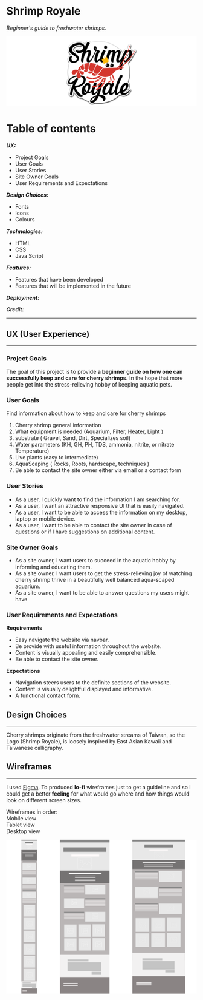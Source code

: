 # Shrimp Royale #
*Beginner's guide to freshwater shrimps.*

![Shrimp Royal](/wireframes/hero-image.png)

# Table of contents

 **_UX:_**
 - Project Goals
- User Goals
- User Stories
- Site Owner Goals
- User Requirements and Expectations
 
**_Design Choices:_**
- Fonts
- Icons
- Colours

**_Technologies:_**
- HTML
- CSS
- Java Script

 **_Features:_**
- Features that have been developed
- Features that will be implemented in the future

**_Deployment:_**

**_Credit:_**

---
## UX (User Experience) ##
---
### Project Goals ### 
The goal of this project is to provide **a beginner guide on how one can successfully keep and care for cherry shrimps.** In the hope that more people get into the stress-relieving hobby of keeping aquatic pets. 

### User Goals ###
Find information about how to keep and care for cherry shrimps
1. Cherry shrimp general information
2. What equipment is needed (Aquarium, Filter, Heater, Light )
3. substrate ( Gravel, Sand, Dirt, Specializes soil)
4. Water parameters (KH, GH, PH, TDS, ammonia, nitrite, or nitrate Temperature)
5. Live plants (easy to intermediate)
6. AquaScaping ( Rocks, Roots, hardscape, techniques ) 
7. Be able to contact the site owner either via email or a contact form


### User Stories ###
- As a user, I quickly want to find the information I am searching for.
- As a user, I want an attractive responsive UI that is easily navigated.
- As a user, I want to be able to access the information on my desktop, laptop or mobile device.
- As a user, I want to be able to contact the site owner in case of questions or if I have suggestions on additional content.

### Site Owner Goals ###
- As a site owner, I want users to succeed in the aquatic hobby by informing and educating them.
- As a site owner, I want users to get the stress-relieving joy of watching cherry shrimp thrive in a beautifully well balanced aqua-scaped aquarium.
- As a site owner, I want to be able to answer questions my users might have

### User Requirements and Expectations ###

**Requirements**

- Easy navigate the website via navbar.
- Be provide with useful information throughout the website.
- Content is visually appealing and easily comprehensible.
- Be able to contact the site owner.

**Expectations**
- Navigation steers users to the definite sections of the website.
- Content is visually delightful displayed and informative.
- A functional contact form.

## Design Choices ##
---
Cherry shrimps originate from the freshwater streams of Taiwan, so the Logo (Shrimp Royale), is loosely inspired by East Asian Kawaii and Taiwanese calligraphy.  

## Wireframes ##
---
I used [Figma](https://www.figma.com/). To produced **lo-fi** wireframes just to get a guideline and so I could get a better **feeling** for what would go where and how things would look on different screen sizes.

Wireframes in order:\
Mobile view  
Tablet view  
Desktop view  

![Wireframe](/wireframes/wireframes.png)